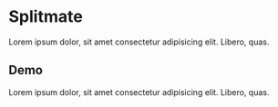 # Splitmate
Lorem ipsum dolor, sit amet consectetur adipisicing elit. Libero, quas.
## Demo 
Lorem ipsum dolor, sit amet consectetur adipisicing elit. Libero, quas.
